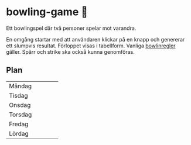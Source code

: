 # bowling-game :bowling:

Ett bowlingspel där två personer spelar mot varandra. 

En omgång startar med att användaren klickar på en knapp och genererar ett slumpvis resultat. Förloppet visas i tabellform. Vanliga [bowlinregler](http://www.alltombowling.nu/skola_rakna.php) gäller. Spärr och strike ska också kunna genomföras.

## Plan

|               |                        |   |   |   |
|---------------|------------------------|---|---|---|
| M&aring;ndag  |                        |   |   |   |
| Tisdag        |                        |   |   |   |
| Onsdag        |                        |   |   |   |
| Torsdag       |                        |   |   |   |
| Fredag        |                        |   |   |   |
| L&ouml;rdag   |                        |   |   |   |
